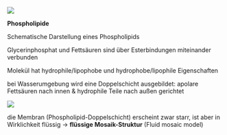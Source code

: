 ![](https://cdn.kastatic.org/ka-perseus-images/352079e6dc783dce573875198fcb364180b01331.png)

**Phospholipide**

Schematische Darstellung eines Phospholipids

Glycerinphosphat und Fettsäuren sind über Esterbindungen miteinander verbunden

Molekül hat hydrophile/lipophobe und hydrophobe/lipophile Eigenschaften

bei Wasserumgebung wird eine Doppelschicht ausgebildet: apolare Fettsäuren nach innen & hydrophile Teile nach außen gerichtet

![](https://images.gutefrage.net/media/fragen-antworten/bilder/237668226/0_big.png?v=1486331411000)

die Membran (Phospholipid-Doppelschicht) erscheint zwar starr, ist aber in Wirklichkeit flüssig $\rightarrow$  **flüssige Mosaik-Struktur** (Fluid mosaic model)

